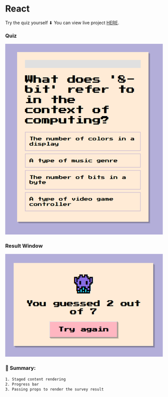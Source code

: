 # React

Try the quiz yourself ⬇
You can view live project [HERE](https://di-marko.github.io/3-quiz).

### Quiz

![Quiz](public/image.png)

### Result Window

![Result](public/image2.png)

### 👀 Summary:

    1. Staged content rendering
    2. Progress bar
    3. Passing props to render the survey result
